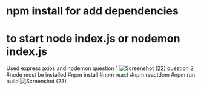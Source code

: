 # npm install for add dependencies
# to start node index.js or nodemon index.js
Used express axios and nodemon
question 1
![Screenshot (22)](https://github.com/Aswintherockers/20BCS4011/assets/110334860/55c78978-966e-4ab2-9dd6-cc33df2df27b)
question 2
#node must be installed
#npm install
#npm react
#npm reactdom
#npm run build
![Screenshot (23)](https://github.com/Aswintherockers/20BCS4011/assets/110334860/21eec042-350b-4b46-97fc-47b64f238fbb)
